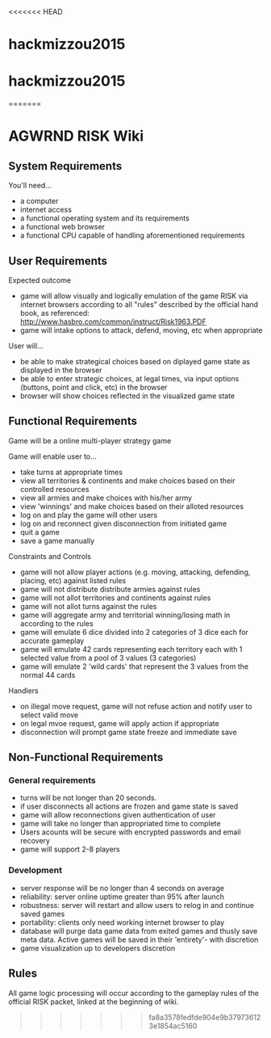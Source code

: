 <<<<<<< HEAD
# hackmizzou2015
# hackmizzou2015
=======
# AGWRND RISK Wiki #

## System Requirements ##

You'll need...
* a computer
* internet access
* a functional operating system and its requirements
* a functional web browser
* a functional CPU capable of handling aforementioned requirements

## User Requirements ##

Expected outcome
* game will allow visually and logically emulation of the game RISK via internet browsers according to all "rules" described by the official hand book, as referenced: http://www.hasbro.com/common/instruct/Risk1963.PDF
* game will intake options to attack, defend, moving, etc when appropriate

User will...
* be able to make strategical choices based on diplayed game state as displayed in the browser
* be able to enter strategic choices, at legal times, via input options (buttons, point and click, etc) in the browser
* browser will show choices reflected in the visualized game state

## Functional Requirements ##

Game will be a online multi-player strategy game

Game will enable user to...
* take turns at appropriate times
* view all territories & continents and make choices based on their controlled resources
* view all armies and make choices with his/her army
* view 'winnings' and make choices based on their alloted resources
* log on and play the game will other users
* log on and reconnect given disconnection from initiated game
* quit a game
* save a game manually

Constraints and Controls
* game will not allow player actions (e.g. moving, attacking, defending, placing, etc) against listed rules
* game will not distribute distribute armies against rules
* game will not allot territories and continents against rules
* game will not allot turns against the rules
* game will aggregate army and territorial winning/losing math in according to the rules
* game will emulate 6 dice divided into 2 categories of 3 dice each for accurate gameplay
* game will emulate 42 cards representing each territory each with 1 selected value from a pool of 3 values (3 categories)
* game will emulate 2 'wild cards' that represent the 3 values from the normal 44 cards


Handlers
* on illegal move request, game will not refuse action and notify user to select valid move
* on legal mvoe request, game will apply action if appropriate
* disconnection will prompt game state freeze and immediate save

## Non-Functional Requirements ##

### General requirements ###
* turns will be not longer than 20 seconds.
* if user disconnects all actions are frozen and game state is saved
* game will allow reconnections given authentication of user
* game will take no longer than appropriated time to complete
* Users acounts will be secure with encrypted passwords and email recovery
* game will support 2-8 players

### Development ###
* server response will be no longer than 4 seconds on average
* reliability: server online uptime greater than 95% after launch
* robustness: server will restart and allow users to relog in and continue saved games
* portability: clients only need working internet browser to play
* database will purge data game data from exited games and thusly save meta data. Active games will be saved in their 'entirety'- with discretion
* game visualization up to developers discretion

## Rules ##

All game logic processing will occur according to the gameplay rules of the official RISK packet, linked at the beginning of wiki.


>>>>>>> fa8a3578fedfde904e9b379736123e1854ac5160
